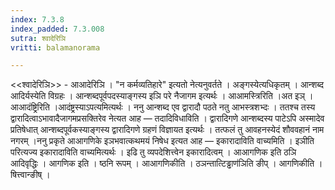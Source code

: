 ```yaml
---
index: 7.3.8
index_padded: 7.3.008
sutra: श्वादेरिञि
vritti: balamanorama

---
```

<<श्वादेरिञि>> - आआदेरिञि । "न कर्मव्यतिहारे" इत्यतो नेत्यनुवर्तते । अङ्गस्येत्यधिकृतम् । आन्शब्द आदिर्यस्येति विग्रहः । आन्शब्दपूर्वपदस्याङ्गस्य इञि परे नैजागम इत्यर्थः । आआमस्त्रिरिति ।अत इञ् । आआदंष्ट्रिरिति ।आदंष्ट्रस्याऽपत्यमित्यर्थः । ननु आन्शब्द एव द्वारादौ पठते नतु आभस्त्रशभ्दः । ततश्च तस्य द्वारादित्वाऽभावादैजागमप्रसक्तिरेव नेत्यत आह — तदादिविधाविति । द्वारादिगणे आन्शब्दस्य पाटेऽपि अस्मादेव प्रतिषेधात् आन्शब्दपूर्वकस्याङ्गस्य द्वारादिगणे ग्रहणं विज्ञायत इत्यर्थः । तत्फलं तु आवहनस्येदं शौववहानं नाम नगरम् ।ननु प्रकृते आआगणिके इञभवात्कथमयं निषेध इत्यत आह — इकारादाविति वाच्यमिति । इञीति परित्यज्य इकारादाविति वाच्यमित्यर्थः । इढि तु व्यपदेशित्त्वेन इकारादित्वम् । आआगणिक इति ठञि आदिवृद्धिः । आगणिक इति । ष्ठनि रूपम् । आआगणिकीति । ठञन्तात्टिड्ढाण॑ञिति ङीप् । आगणिकीति । षित्त्वान्ङीष् । 